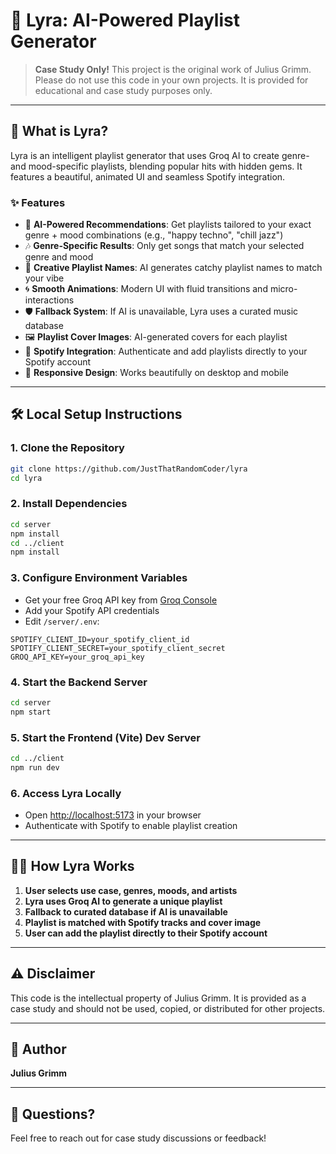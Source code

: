 # 🎵 Lyra: AI-Powered Playlist Generator

> **Case Study Only!**
> This project is the original work of Julius Grimm. Please do not use this code in your own projects. It is provided for educational and case study purposes only.

---

## 🚀 What is Lyra?

Lyra is an intelligent playlist generator that uses Groq AI to create genre- and mood-specific playlists, blending popular hits with hidden gems. It features a beautiful, animated UI and seamless Spotify integration.

### ✨ Features

- 🤖 **AI-Powered Recommendations**: Get playlists tailored to your exact genre + mood combinations (e.g., "happy techno", "chill jazz")
- 🎶 **Genre-Specific Results**: Only get songs that match your selected genre and mood
- 🧠 **Creative Playlist Names**: AI generates catchy playlist names to match your vibe
- 🌀 **Smooth Animations**: Modern UI with fluid transitions and micro-interactions
- 🛡️ **Fallback System**: If AI is unavailable, Lyra uses a curated music database
- 🖼️ **Playlist Cover Images**: AI-generated covers for each playlist
- 🔗 **Spotify Integration**: Authenticate and add playlists directly to your Spotify account
- 📱 **Responsive Design**: Works beautifully on desktop and mobile

---

## 🛠️ Local Setup Instructions

### 1. **Clone the Repository**

```bash
git clone https://github.com/JustThatRandomCoder/lyra
cd lyra
```

### 2. **Install Dependencies**

```bash
cd server
npm install
cd ../client
npm install
```

### 3. **Configure Environment Variables**

- Get your free Groq API key from [Groq Console](https://console.groq.com/keys)
- Add your Spotify API credentials
- Edit `/server/.env`:

```
SPOTIFY_CLIENT_ID=your_spotify_client_id
SPOTIFY_CLIENT_SECRET=your_spotify_client_secret
GROQ_API_KEY=your_groq_api_key
```

### 4. **Start the Backend Server**

```bash
cd server
npm start
```

### 5. **Start the Frontend (Vite) Dev Server**

```bash
cd ../client
npm run dev
```

### 6. **Access Lyra Locally**

- Open [http://localhost:5173](http://localhost:5173) in your browser
- Authenticate with Spotify to enable playlist creation

---

## 🧑‍💻 How Lyra Works

1. **User selects use case, genres, moods, and artists**
2. **Lyra uses Groq AI to generate a unique playlist**
3. **Fallback to curated database if AI is unavailable**
4. **Playlist is matched with Spotify tracks and cover image**
5. **User can add the playlist directly to their Spotify account**

---

## ⚠️ Disclaimer

This code is the intellectual property of Julius Grimm. It is provided as a case study and should not be used, copied, or distributed for other projects.

---

## 📝 Author

**Julius Grimm**

---

## 💬 Questions?

Feel free to reach out for case study discussions or feedback!
